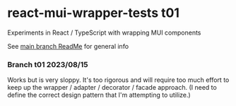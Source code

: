 # react-mui-wrapper-tests t01
Experiments in React / TypeScript with wrapping MUI components

See [main branch ReadMe](https://github.com/TonyGravagno/react-mui-wrapper-tests/tree/main) for general info

### Branch t01 2023/08/15
Works but is very sloppy. It's too rigorous and will require too much effort to keep up the wrapper / adapter / decorator / facade approach. (I need to define the correct design pattern that I'm attempting to utilize.)
